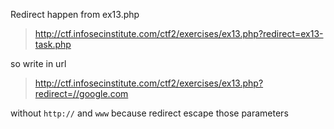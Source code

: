 Redirect happen from ex13.php

> http://ctf.infosecinstitute.com/ctf2/exercises/ex13.php?redirect=ex13-task.php

so write in url

> http://ctf.infosecinstitute.com/ctf2/exercises/ex13.php?redirect=//google.com

without `http://` and `www` because redirect escape those parameters